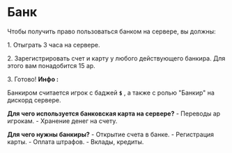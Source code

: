 # Банк

Чтобы получить право пользоваться банком на сервере, вы должны:&#x20;

1\. Отыграть 3 часа на сервере.&#x20;

2\. Зарегистрировать счет и карту у любого действующего банкира. Для этого вам понадобится 15 ар.&#x20;

3\. Готово! **Инфо :**

Банкиром считается игрок с баджей **`$`** , а также с ролью "Банкир" на дискорд сервере.

**Для чего используется банковская карта на сервере?** - Переводы ар игрокам. - Хранение денег на счету.

**Для чего нужны банкиры?** - Открытие счета в банке. - Регистрация карты. - Оплата штрафов. - Вклады, кредиты.
